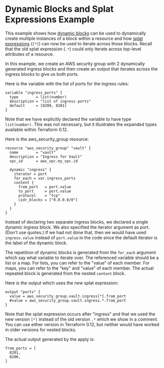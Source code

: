 # Dynamic Blocks and Splat Expressions Example
This example shows how [dynamic blocks](https://www.terraform.io/docs/configuration/expressions.html#dynamic-blocks) can be used to dynamically create multiple instances of a block within a resource and how [splat expressions](https://www.terraform.io/docs/configuration/expressions.html#splat-expressions) (`[*]`) can now be used to iterate across those blocks. Recall that the old splat expression (`.*`) could only iterate across top-level attributes of a resource.

In this example, we create an AWS security group with 2 dynamically generated ingress blocks and then create an output that iterates across the ingress blocks to give us both ports.

Here is the variable with the list of ports for the ingress rules:
```
variable "ingress_ports" {
  type        = list(number)
  description = "list of ingress ports"
  default     = [8200, 8201]
}
```

Note that we have explicitly declared the variable to have type `list(number)`. This was not necessary, but it illustrates the expanded types available within Terraform 0.12.

Here is the aws_security_group resource:
```
resource "aws_security_group" "vault" {
  name        = "vault"
  description = "Ingress for Vault"
  vpc_id      = aws_vpc.my_vpc.id

  dynamic "ingress" {
    iterator = port
    for_each = var.ingress_ports
    content {
      from_port   = port.value
      to_port     = port.value
      protocol    = "tcp"
      cidr_blocks = ["0.0.0.0/0"]
    }
  }
}
```

Instead of declaring two separate ingress blocks, we declared a single dynamic ingress block. We also specified the iterator argument as port. (Don't use quotes.) If we had not done that, then we would have used `ingress.value` instead of `port.value` in the code since the default iterator is the label of the dynamic block.

The repetition of dynamic blocks is generated from the `for_each` argument which say what variable to iterate over. The referenced variable should be a list or a map. For lists, you can refer to the "value" of each member. For maps, you can refer to the "key" and "value" of each member. The actual repeated block is generated from the nested `content` block.

Here is the output which uses the new splat expression:
```
output "ports" {
  value = aws_security_group.vault.ingress[*].from_port
  #value = aws_security_group.vault.ingress.*.from_port
}
```

Note that the splat expression occurs after "ingress" and that we used the new version `[*]` instead of the old version `.*` which we show in a comment. You can use either version in Terraform 0.12, but neither would have worked in older versions for nested blocks.

The actual output generated by the apply is:
```
from_ports = [
  8201,
  8200,
]
```
